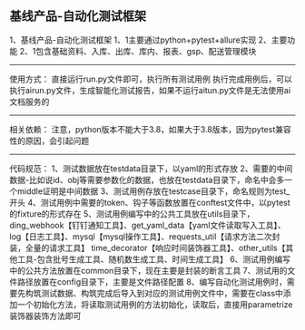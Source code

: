 基线产品-自动化测试框架
-----------------------------------------------------------------------------------------------------------------

1、基线产品-自动化测试框架
1、1主要通过python+pytest+allure实现
2、主要功能
2、1包含基础资料、入库、出库、库内、报表、gsp、配送管理模块

-----------------------------------------------------------------------------------------------------------------

使用方式：
直接运行run.py文件即可，执行所有测试用例
执行完成用例后，可以执行airun.py文件，生成智能化测试报告，如果不运行aitun.py文件是无法使用ai文档服务的


--------------------------------------------------------------------------------------------------------------------

相关依赖：
注意，python版本不能大于3.8，如果大于3.8版本，因为pytest兼容性的原因，会引起问题

--------------------------------------------------------------------------------------------------------------------

代码规范：
1、测试数据放在testdata目录下，以yaml的形式存放
2、需要的中间数据-比如说id、obj等需要参数化的数据，也放在testdata目录下，命名中会多一个middle证明是中间数据
3、测试用例存放在testcase目录下，命名规则为test_开头
4、测试用例中需要的token、钩子等函数放置在conftest文件中，以pytest的fixture的形式存在
5、测试用例编写中的公共工具放在utils目录下，ding_webhook【钉钉通知工具】、get_yaml_data【yaml文件读取写入工具】、log【日志工具】、mysql【mysql操作工具】、requests_util【请求方法二次封装，全量的请求工具】
time_decorator【响应时间装饰器工具】、other_utils【其他工具-包含批号生成工具、随机数生成工具、时间生成工具】
6、测试用例编写中的公共方法放置在common目录下，现在主要是封装的断言工具
7、测试用的文件路径放置在config目录下，主要是文件路径配置
8、编写自动化测试用例时，需要先构筑测试数据、构筑完成后导入到对应的测试用例文件中，需要在class中添加一个初始化方法，将读取测试用例的方法初始化，读取后，直接用parametrize装饰器装饰方法即可